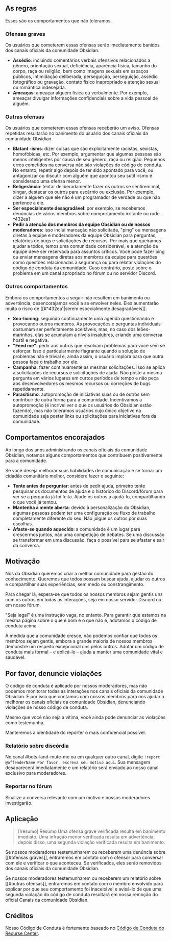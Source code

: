 ## As regras

Esses são os comportamentos que não toleramos.

### Ofensas graves

Os usuários que cometerem essas ofensas serão imediatamente banidos dos canais oficiais da comunidade Obsidian.

- **Assédio**: incluindo comentários verbais ofensivos relacionados a gênero, orientação sexual, deficiência, aparência física, tamanho do corpo, raça ou religião, bem como imagens sexuais em espaços públicos, intimidação deliberada, perseguição, perseguição, assédio fotográfico ou gravação, contato físico inapropriado e atenção sexual ou romântica indesejada.
- **Ameaças**: ameaçar alguém física ou verbalmente. Por exemplo, ameaçar divulgar informações confidenciais sobre a vida pessoal de alguém.

### Outras ofensas

Os usuários que cometerem essas ofensas receberão um aviso. Ofensas repetidas resultarão no banimento do usuário dos canais oficiais da comunidade Obsidian.

- **Blatant -isms**: dizer coisas que são explicitamente racistas, sexistas, homofóbicas, etc. Por exemplo, argumentar que algumas pessoas são menos inteligentes por causa de seu gênero, raça ou religião. Pequenos erros cometidos na conversa não são violações do código de conduta. No entanto, repetir algo depois de ter sido apontado para você, ou antagonizar ou discutir com alguém que apontou seu sutil -ismo é considerado uma ofensa menor.
- **Beligerância**: tentar deliberadamente fazer os outros se sentirem mal, xingar, destacar os outros para escárnio ou exclusão. Por exemplo, dizer a alguém que ele não é um programador de verdade ou que não pertence a ele.
- **Ser especialmente desagradável**: por exemplo, se recebemos denúncias de vários membros sobre comportamento irritante ou rude. ^432ea1
- **Pedir a atenção dos membros da equipe Obsidian ou de nossos moderadores**: isso inclui marcação não solicitada, "ping" ou mensagens diretas à equipe e moderadores da equipe Obsidian para perguntas, relatórios de bugs e solicitações de recursos. Por mais que queiramos ajudar a todos, temos uma comunidade considerável, e a atenção da equipe deve ser reservada para assuntos críticos. Você pode fazer ping ou enviar mensagens diretas aos membros da equipe para questões como questões relacionadas à segurança ou para relatar violações do código de conduta da comunidade. Caso contrário, poste sobre o problema em um canal apropriado no fórum ou no servidor Discord.

### Outros comportamentos

Embora os comportamentos a seguir não resultem em banimento ou advertência, desencorajamos você a se envolver neles. Eles aumentarão muito o risco de [[#^432ea1|serem especialmente desagradáveis]].

- **Sea-lioning**: seguindo continuamente uma agenda questionando e provocando outros membros. As provocações e perguntas individuais costumam ser perfeitamente aceitáveis, mas, no caso dos leões-marinhos, elas se acumulam a níveis insalubres, criando uma conversa hostil e negativa.
- **"Feed me"**: pedir aos outros que resolvam problemas para você sem se esforçar. Isso é particularmente flagrante quando a solução de problemas não é trivial e, ainda assim, o usuário implora para que outra pessoa faça o trabalho por ele.
- **Campanha**: fazer continuamente as mesmas solicitações. Isso se aplica a solicitações de recursos e solicitações de ajuda. Não poste a mesma pergunta em vários lugares em curtos períodos de tempo e não peça aos desenvolvedores os mesmos recursos ou correções de bugs repetidamente.
- **Parasitismo**: autopromoção de iniciativas suas ou de outros sem contribuir de outra forma para a comunidade. Incentivamos a autopromoção (é incrível ver o que os usuários do Obsidian estão fazendo), mas não toleramos usuários cujo único objetivo na comunidade seja postar links ou solicitações para iniciativas fora da comunidade.

## Comportamentos encorajados

Ao longo dos anos administrando os canais oficiais da comunidade Obsidian, notamos alguns comportamentos que contribuem positivamente para a comunidade.

Se você deseja melhorar suas habilidades de comunicação e se tornar um cidadão comunitário melhor, considere fazer o seguinte:

- **Tente antes de perguntar**: antes de pedir ajuda, primeiro tente pesquisar os documentos de ajuda e o histórico do Discord/fórum para ver se a pergunta já foi feita. Ajude os outros a ajudá-lo, compartilhando o que você já tentou.
- **Mantenha a mente aberta**: devido à personalização do Obsidian, algumas pessoas podem ter uma configuração ou fluxo de trabalho completamente diferente do seu. Não julgue os outros por suas escolhas.
- **Afaste-se quando aquecido**: a comunidade é um lugar para crescermos juntos, não uma competição de debates. Se uma discussão se transformar em uma discussão, faça o possível para se afastar e sair da conversa.

## Motivação

Nós da Obsidian queremos criar a melhor comunidade para gestão do conhecimento. Queremos que todos possam buscar ajuda, ajudar os outros e compartilhar suas experiências, sem medo ou constrangimento.

Para chegar lá, espera-se que todos os nossos membros sejam gentis uns com os outros em todas as interações, seja em nosso servidor Discord ou em nosso fórum.

"Seja legal" é uma instrução vaga, no entanto. Para garantir que estamos na mesma página sobre o que é bom e o que não é, adotamos o código de conduta acima.

À medida que a comunidade cresce, não podemos confiar que todos os membros sejam gentis, embora a grande maioria de nossos membros demonstre um respeito excepcional uns pelos outros. Adotar um código de conduta mais formal – e aplicá-lo – ajuda a manter uma comunidade vital e saudável.

## Por favor, denuncie violações

O código de conduta é aplicado por nossos moderadores, mas não podemos monitorar todas as interações nos canais oficiais da comunidade Obsidian. É por isso que contamos com nossos membros para nos ajudar a melhorar os canais oficiais da comunidade Obsidian, denunciando violações de nosso código de conduta.

Mesmo que você não seja a vítima, você ainda pode denunciar as violações como testemunha.

Manteremos a identidade do repórter o mais confidencial possível.

### Relatório sobre discórdia

No canal \#bots-land-mute-me ou em qualquer outro canal, digite `!report @offenderName Por favor, escreva seu motivo aqui`. Sua mensagem desaparecerá imediatamente e um relatório será enviado ao nosso canal exclusivo para moderadores.

### Reportar no fórum

Sinalize a conversa relevante com um motivo e nossos moderadores investigarão.

## Aplicação

> [!resumo] Resumo
> Uma ofensa grave verificada resulta em banimento imediato.
> Uma infração menor verificada resulta em advertência; depois disso, uma segunda violação verificada resulta em banimento.

Se nossos moderadores testemunharem ou receberem uma denúncia sobre [[#ofensas graves]], entraremos em contato com o ofensor para conversar com ele e verificar o que aconteceu. Se verificados, eles serão removidos dos canais oficiais da comunidade Obsidian.

Se nossos moderadores testemunharem ou receberem um relatório sobre [[#outras ofensas]], entraremos em contato com o membro envolvido para explicar por que seu comportamento foi inaceitável e avisá-lo de que uma segunda violação do código de conduta resultará em nossa remoção do oficial Canais da comunidade Obsidian.

## Créditos

Nosso Código de Conduta é fortemente baseado no [Código de Conduta do Recurse Center](https://www.recurse.com/code-of-conduct).